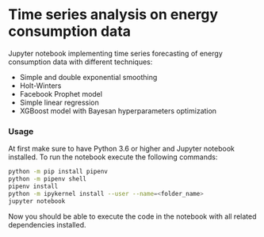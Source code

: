 # Time series analysis on energy consumption data
 
Jupyter notebook implementing time series forecasting of energy consumption data with different techniques:
* Simple and double exponential smoothing
* Holt-Winters
* Facebook Prophet model
* Simple linear regression
* XGBoost model with Bayesan hyperparameters optimization

### Usage

At first make sure to have Python 3.6 or higher and Jupyter notebook installed. 
To run the notebook execute the following commands:

```bash
python -m pip install pipenv
python -m pipenv shell
pipenv install
python -m ipykernel install --user --name=<folder_name>
jupyter notebook
```

Now you should be able to execute the code in the notebook with all related dependencies installed.
